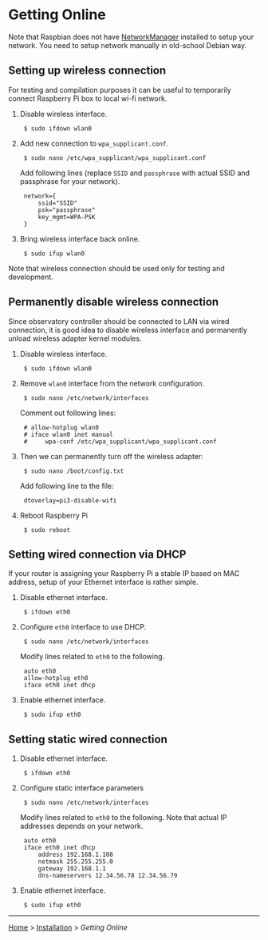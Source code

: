 # Getting Online

Note that Raspbian does not have
[NetworkManager](https://wiki.debian.org/NetworkManager) installed to setup your
network.  You need to setup network manually in old-school Debian way.


## Setting up wireless connection

For testing and compilation purposes it can be useful to temporarily connect
Raspberry Pi box to local wi-fi network.

1. Disable wireless interface.

        $ sudo ifdown wlan0

2. Add new connection to `wpa_supplicant.conf`.

        $ sudo nano /etc/wpa_supplicant/wpa_supplicant.conf

   Add following lines (replace `SSID` and `passphrase` with actual SSID and
   passphrase for your network).

        network={
            ssid="SSID"
            psk="passphrase"
            key_mgmt=WPA-PSK
        }

3. Bring wireless interface back online.

        $ sudo ifup wlan0

Note that wireless connection should be used only for testing and development.


## Permanently disable wireless connection

Since observatory controller should be connected to LAN via wired connection, it
is good idea to disable wireless interface and permanently unload wireless
adapter kernel modules.

1. Disable wireless interface.

        $ sudo ifdown wlan0

2. Remove `wlan0` interface from the network configuration.

        $ sudo nano /etc/network/interfaces

   Comment out following lines:

        # allow-hotplug wlan0
        # iface wlan0 inet manual
        #     wpa-conf /etc/wpa_supplicant/wpa_supplicant.conf

3. Then we can permanently turn off the wireless adapter:

        $ sudo nano /boot/config.txt

    Add following line to the file:

        dtoverlay=pi3-disable-wifi

4. Reboot Raspberry Pi

        $ sudo reboot


## Setting wired connection via DHCP

If your router is assigning your Raspberry Pi a stable IP based on MAC address,
setup of your Ethernet interface is rather simple.

1. Disable ethernet interface.

        $ ifdown eth0

2. Configure `eth0` interface to use DHCP.

        $ sudo nano /etc/network/interfaces

   Modify lines related to `eth0` to the following.

        auto eth0
        allow-hotplug eth0
        iface eth0 inet dhcp

3. Enable ethernet interface.

        $ sudo ifup eth0


## Setting static wired connection

1. Disable ethernet interface.

        $ ifdown eth0

2. Configure static interface parameters

        $ sudo nano /etc/network/interfaces

   Modify lines related to `eth0` to the following.  Note that actual IP
   addresses depends on your network.

        auto eth0
        iface eth0 inet dhcp
            address 192.168.1.108
            netmask 255.255.255.0
            gateway 192.168.1.1
            dns-nameservers 12.34.56.78 12.34.56.79

3. Enable ethernet interface.

        $ sudo ifup eth0


---

[Home](../README.md) > [Installation](README.md) > *Getting Online*
